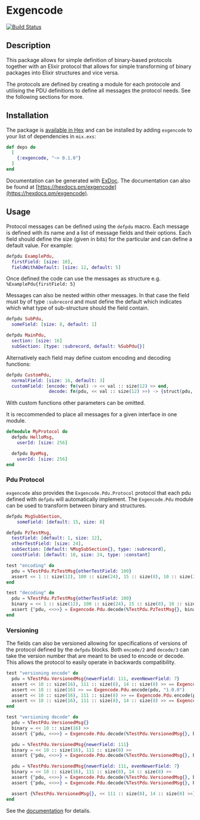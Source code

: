 # Exgencode
[![Build Status](https://travis-ci.org/haljin/exgencode.svg?branch=master)](https://travis-ci.org/haljin/exgencode)

## Description

This package allows for simple definition of binary-based protocols together with an Elixir protocol that allows for
simple transforming of binary packages into Elixir structures and vice versa.

The protocols are defined by creating a module for each protocole and utilising the PDU definitions to define all
messages the protocol needs. See the following sections for more.

## Installation

The package is [available in Hex](https://hex.pm/docs/publish) and can be installed
by adding `exgencode` to your list of dependencies in `mix.exs`:

```elixir
def deps do
  [
    {:exgencode, "~> 0.1.0"}
  ]
end
```

Documentation can be generated with [ExDoc](https://github.com/elixir-lang/ex_doc). 
The documentation can also be found at [https://hexdocs.pm/exgencode](https://hexdocs.pm/exgencode).

## Usage

Protocol messages can be defined using the `defpdu` macro. Each message is defined with its name and a list of message fields 
and their options. Each field should define the size (given in bits) for the particular and can define a default value. For example:

```elixir
defpdu ExamplePdu, 
  firstField: [size: 10],
  fieldWithADefault: [size: 12, default: 5]
```

Once defined the code can use the messages as structure e.g. `%ExamplePdu{firstField: 5}`

Messages can also be nested within other messages. In that case the field must by of type `:subrecord` and must define the default
which indicates which what type of sub-structure should the field contain.

```elixir
defpdu SubPdu,
  someField: [size: 8, default: 1]

defpdu MainPdu,
  section: [size: 16]
  subSection: [type: :subrecord, default: %SubPdu{}]
```

Alternatively each field may define custom encoding and decoding functions:

```elixir
defpdu CustomPdu,
  normalField: [size: 16, default: 3]
  customField: [encode: fn(val) -> << val :: size(12) >> end,
                decode: fn(pdu, << val :: size(12) >>) -> {struct(pdu, :customField => val), <<>>} end]

```

With custom functions other parameters can be omitted.

It is reccommended to place all messages for a given interface in one module.

```elixir
defmodule MyProtocol do
  defpdu HelloMsg,
    userId: [size: 256]

  defpdu ByeMsg,
    userId: [size: 256]
end
```

### Pdu Protocol

`exgencode` also provides the `Exgencode.Pdu.Protocol` protocol that each pdu defined with `defpdu` will automatically implement. The `Exgencode.Pdu` module can be used
to transform between binary and structures.

```elixir
defpdu MsgSubSection,
    someField: [default: 15, size: 8]

defpdu PzTestMsg, 
  testField: [default: 1, size: 12], 
  otherTestField: [size: 24],
  subSection: [default: %MsgSubSection{}, type: :subrecord],
  constField: [default: 10, size: 24, type: :constant]

test "encoding" do
  pdu = %TestPdu.PzTestMsg{otherTestField: 100}
  assert << 1 :: size(12), 100 :: size(24), 15 :: size(8), 10 :: size(24)>> == Exgencode.Pdu.encode(pdu)
end

test "decoding" do
  pdu = %TestPdu.PzTestMsg{otherTestField: 100}
  binary = << 1 :: size(12), 100 :: size(24), 15 :: size(8), 10 :: size(24)>>
  assert {^pdu, <<>>} = Exgencode.Pdu.decode(%TestPdu.PzTestMsg{}, binary)
end
```

### Versioning

The fields can also be versioned allowing for specifications of versions of the protocol defined by the `defpdu` blocks. Both `encode/2` and `decode/3` can take the
version number that are meant to be used to encode or decode. This allows the protocol to easily operate in backwards compatibility.

```elixir
test "versioning encode" do
  pdu = %TestPdu.VersionedMsg{newerField: 111, evenNewerField: 7}
  assert << 10 :: size(16), 111 :: size(8), 14 :: size(8) >> == Exgencode.Pdu.encode(pdu)
  assert << 10 :: size(16) >> == Exgencode.Pdu.encode(pdu, "1.0.0")
  assert << 10 :: size(16), 111 :: size(8) >> == Exgencode.Pdu.encode(pdu, "2.0.0")
  assert << 10 :: size(16), 111 :: size(8), 14 :: size(8) >> == Exgencode.Pdu.encode(pdu, "2.1.0")
end

test "versioning decode" do
  pdu = %TestPdu.VersionedMsg{}
  binary = << 10 :: size(16) >>
  assert {^pdu, <<>>} = Exgencode.Pdu.decode(%TestPdu.VersionedMsg{}, binary, "1.0.0")

  pdu = %TestPdu.VersionedMsg{newerField: 111}
  binary = << 10 :: size(16), 111 :: size(8) >>
  assert {^pdu, <<>>} = Exgencode.Pdu.decode(%TestPdu.VersionedMsg{}, binary, "2.0.0")

  pdu = %TestPdu.VersionedMsg{newerField: 111, evenNewerField: 7}
  binary = << 10 :: size(16), 111 :: size(8), 14 :: size(8) >>
  assert {^pdu, <<>>} = Exgencode.Pdu.decode(%TestPdu.VersionedMsg{}, binary)
  assert {^pdu, <<>>} = Exgencode.Pdu.decode(%TestPdu.VersionedMsg{}, binary, "2.1.0")

  assert {%TestPdu.VersionedMsg{}, << 111 :: size(8), 14 :: size(8) >>} = Exgencode.Pdu.decode(%TestPdu.VersionedMsg{}, binary, "1.0.0")
end
```

See the [documentation](https://hexdocs.pm/exgencode) for details.

